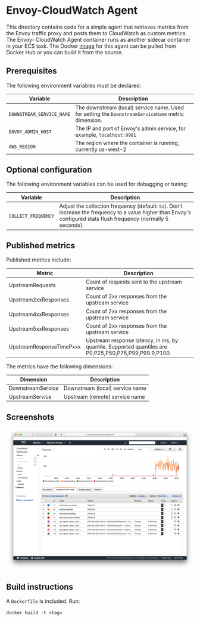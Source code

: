 Envoy-CloudWatch Agent
======================
This directory contains code for a simple agent that retrieves metrics from the
Envoy traffic proxy and posts them to CloudWatch as custom metrics.  The Envoy-
CloudWatch Agent container runs as another sidecar container in your ECS task.
The Docker [image](https://hub.docker.com/r/subfuzion/vote-cw-agent/) for this 
agent can be pulled from Docker Hub or you can build it from the source. 

Prerequisites
-------------
The following environment variables must be declared:

| Variable                  | Description                                                                                          |
| ------------------------- | ---------------------------------------------------------------------------------------------------- |
| `DOWNSTREAM_SERVICE_NAME` | The downstream (local) service name.  Used for setting the `DownstreamServiceName` metric dimension. |
| `ENVOY_ADMIN_HOST`        | The IP and port of Envoy's admin service, for example, `localhost:9901` |
| `AWS_REGION`              | The region where the container is running, currently us-west-2 |


Optional configuration
----------------------
The following environment variables can be used for debugging or tuning:

| Variable            | Description                                                                                                                                                          |
| ------------------- | -------------------------------------------------------------------------------------------------------------------------------------------------------------------- |
| `COLLECT_FREQUENCY` | Adjust the collection frequency (default: `5s`).  Don't increase the frequency to a value higher than Envoy's configured stats flush frequency (normally 5 seconds). |


Published metrics
-----------------
Published metrics include:

| Metric                   | Description                                                                                           |
| ------------------------ | ----------------------------------------------------------------------------------------------------- |
| UpstreamRequests         | Count of requests sent to the upstream service                                                        |
| Upstream2xxResponses     | Count of 2xx responses from the upstream service                                                      |
| Upstream4xxResponses     | Count of 2xx responses from the upstream service                                                      |
| Upstream5xxResponses     | Count of 2xx responses from the upstream service                                                      |
| UpstreamResponseTimePxxx | Upstream response latency, in ms, by quantile.  Supported quantiles are P0,P25,P50,P75,P99,P99.9,P100 |

The metrics have the following dimensions:

| Dimension         | Description                     |
| ----------------- | ------------------------------- |
| DownstreamService | Downstream (local) service name |
| UpstreamService   | Upstream (remote) service name  |


Screenshots
-----------
![CloudWatch screenshot](../../images/cloudwatch-sample.png?raw=true)

Build instructions
------------------

A `Dockerfile` is included.  Run:

```
docker build -t <tag>
```
